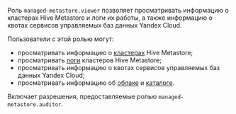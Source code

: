 Роль `managed-metastore.viewer` позволяет просматривать информацию о кластерах Hive Metastore и логи их работы, а также информацию о квотах сервисов управляемых баз данных Yandex Cloud.

Пользователи с этой ролью могут:
* просматривать информацию о [кластерах](../../data-proc/concepts/metastore.md) Hive Metastore;
* просматривать [логи](../../data-proc/concepts/logs.md) кластеров Hive Metastore;
* просматривать информацию о квотах сервисов управляемых баз данных Yandex Cloud;
* просматривать информацию об [облаке](../../resource-manager/concepts/resources-hierarchy.md#cloud) и [каталоге](../../resource-manager/concepts/resources-hierarchy.md#folder).

Включает разрешения, предоставляемые ролью `managed-metastore.auditor`.